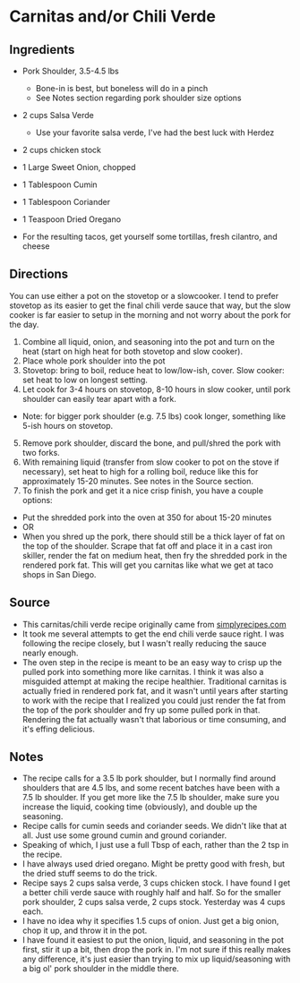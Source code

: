 # Carnitas and/or Chili Verde

## Ingredients
  * Pork Shoulder, 3.5-4.5 lbs
    * Bone-in is best, but boneless will do in a pinch
    * See Notes section regarding pork shoulder size options
  * 2 cups Salsa Verde
    * Use your favorite salsa verde, I've had the best luck with Herdez
  * 2 cups chicken stock
  * 1 Large Sweet Onion, chopped
  * 1 Tablespoon Cumin
  * 1 Tablespoon Coriander
  * 1 Teaspoon Dried Oregano

  * For the resulting tacos, get yourself some tortillas, fresh cilantro, and cheese


## Directions
You can use either a pot on the stovetop or a slowcooker. I tend to prefer stovetop as its easier to get the final chili verde sauce that way, but the slow cooker is far easier to setup in the morning and not worry about the pork for the day.

1. Combine all liquid, onion, and seasoning into the pot and turn on the heat (start on high heat for both stovetop and slow cooker).
2. Place whole pork shoulder into the pot
3. Stovetop: bring to boil, reduce heat to low/low-ish, cover. Slow cooker: set heat to low on longest setting.
4. Let cook for 3-4 hours on stovetop, 8-10 hours in slow cooker, until pork shoulder can easily tear apart with a fork.
  * Note: for bigger pork shoulder (e.g. 7.5 lbs) cook longer, something like 5-ish hours on stovetop.
5. Remove pork shoulder, discard the bone, and pull/shred the pork with two forks.
6. With remaining liquid (transfer from slow cooker to pot on the stove if necessary), set heat to high for a rolling boil, reduce like this for approximately 15-20 minutes. See notes in the Source section.
7. To finish the pork and get it a nice crisp finish, you have a couple options:
  * Put the shredded pork into the oven at 350 for about 15-20 minutes
  * OR
  * When you shred up the pork, there should still be a thick layer of fat on the top of the shoulder. Scrape that fat off and place it in a cast iron skiller, render the fat on medium heat, then fry the shredded pork in the rendered pork fat. This will get you carnitas like what we get at taco shops in San Diego.

## Source
  * This carnitas/chili verde recipe originally came from [simplyrecipes.com](http://www.simplyrecipes.com/recipes/salsa_verde_carnitas/)
  * It took me several attempts to get the end chili verde sauce right. I was following the recipe closely, but I wasn't really reducing the sauce nearly enough.
  * The oven step in the recipe is meant to be an easy way to crisp up the pulled pork into something more like carnitas. I think it was also a misguided attempt at making the recipe healthier. Traditional carnitas is actually fried in rendered pork fat, and it wasn't until years after starting to work with the recipe that I realized you could just render the fat from the top of the pork shoulder and fry up some pulled pork in that. Rendering the fat actually wasn't that laborious or time consuming, and it's effing delicious.

## Notes
  * The recipe calls for a 3.5 lb pork shoulder, but I normally find around shoulders that are 4.5 lbs, and some recent batches have been with a 7.5 lb shoulder. If you get more like the 7.5 lb shoulder, make sure you increase the liquid, cooking time (obviously), and double up the seasoning.
  * Recipe calls for cumin seeds and coriander seeds. We didn't like that at all. Just use some ground cumin and ground coriander.
  * Speaking of which, I just use a full Tbsp of each, rather than the 2 tsp in the recipe.
  * I have always used dried oregano. Might be pretty good with fresh, but the dried stuff seems to do the trick.
  * Recipe says 2 cups salsa verde, 3 cups chicken stock. I have found I get a better chili verde sauce with roughly half and half. So for the smaller pork shoulder, 2 cups salsa verde, 2 cups stock. Yesterday was 4 cups each.
  * I have no idea why it specifies 1.5 cups of onion. Just get a big onion, chop it up, and throw it in the pot.
  * I have found it easiest to put the onion, liquid, and seasoning in the pot first, stir it up a bit, then drop the pork in. I'm not sure if this really makes any difference, it's just easier than trying to mix up liquid/seasoning with a big ol' pork shoulder in the middle there.
